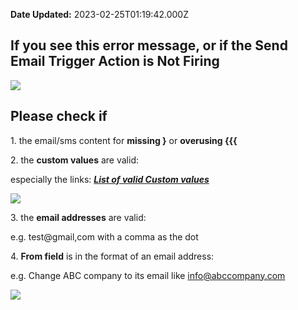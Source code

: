 **Date Updated:** 2023-02-25T01:19:42.000Z

## If you see this error message, or if the Send Email Trigger Action is Not Firing

![](https://s3.amazonaws.com/cdn.freshdesk.com/data/helpdesk/attachments/production/48283729294/original/3bUMFoidpu7Vm4OpR7NqHHyKGtvS9em_bA.png?1677268053)  

##   

## Please check if

1\. the email/sms content for **missing }** or **overusing {{{**

  
2\. the **custom values** are valid:

  
 especially the links: [**_List of valid Custom values_**](https://gohighlevelassist.freshdesk.com/support/solutions/articles/48001078171-custom-values-merge-fields)

![](https://s3.amazonaws.com/cdn.freshdesk.com/data/helpdesk/attachments/production/48054130934/original/du8IHP5qTYEaAkFDIyC-2fTUe9xhjhdOTg.png?1597456147)

  
3\. the **email addresses** are valid:

 e.g. test@gmail,com with a comma as the dot
  
  
4\. **From field** is in the format of an email address:

  
 e.g. Change ABC company to its email like [info@abccompany.com](mailto:info@abccompany.com)

  
![](https://s3.amazonaws.com/cdn.freshdesk.com/data/helpdesk/attachments/production/48054130847/original/neWcoOfxnrs8lrS3TBPg6Jokou4hu4qoCg.png?1597455849)

  